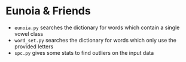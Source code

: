 # Eunoia & Friends

- `eunoia.py` searches the dictionary for words which contain a single vowel class
- `word_set.py` searches the dictionary for words which only use the provided letters
- `spc.py` gives some stats to find outliers on the input data

